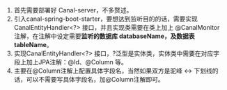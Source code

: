 1. 首先需要部署好 Canal-server，不多赘述。
2. 引入canal-spring-boot-starter，要想达到监听目的的话，需要实现 CanalEntityHandler<?> 接口，并且实现类需要在类上加上 @CanalMonitor注解，在注解中设定需要**监听的数据库 databaseName，及数据表 tableName**。
3. 实现CanalEntityHandler<?> 接口，?泛型是实体类，实体类中需要在对应字段上加上JPA注解：@Id、@Column 等。
4. 主要在@Column注解上配置具体字段名，当然如果双方是驼峰 <-> 下划线的话，可以不需要写具体字段名，加@Column注解即可。

